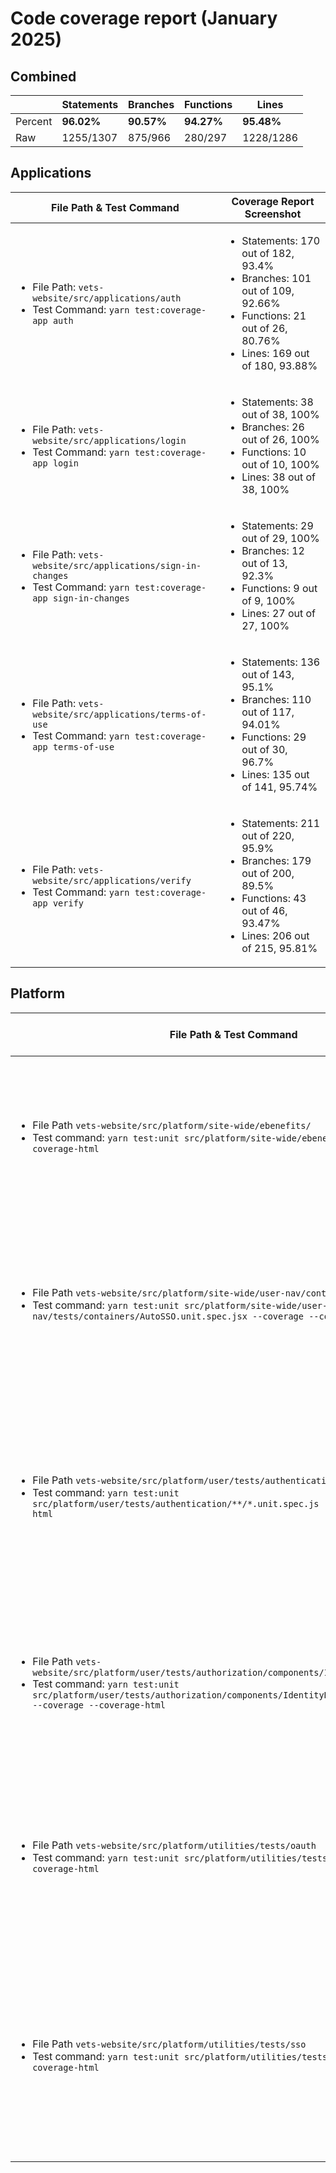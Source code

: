 # Code coverage report (January 2025)

## Combined
|| Statements | Branches | Functions | Lines |
| --- | --- | --- | --- | --- |
| Percent | **96.02%** | **90.57%** | **94.27%** | **95.48%** |
| Raw | 1255/1307 | 875/966 | 280/297 | 1228/1286 |
 
## Applications

| File Path & Test Command | Coverage Report Screenshot |
|---|---|
| <ul><li>File Path: ```vets-website/src/applications/auth```</li> <li>Test Command: ```yarn test:coverage-app auth```</li></ul> | <ul><li>Statements: 170 out of 182, 93.4%</li><li>Branches: 101 out of 109, 92.66%</li><li>Functions: 21 out of 26, 80.76%</li><li>Lines: 169 out of 180, 93.88%</li></ul> |
| <ul><li>File Path: ```vets-website/src/applications/login```</li> <li>Test Command: ```yarn test:coverage-app login```</li></ul> | <ul><li>Statements: 38 out of 38, 100%</li><li>Branches: 26 out of 26, 100%</li><li>Functions: 10 out of 10, 100%</li><li>Lines: 38 out of 38, 100%</li></ul> |
| <ul><li>File Path: ```vets-website/src/applications/sign-in-changes```</li> <li>Test Command: ```yarn test:coverage-app sign-in-changes```</li></ul> | <ul><li>Statements: 29 out of 29, 100%</li><li>Branches: 12 out of 13, 92.3%</li><li>Functions: 9 out of 9, 100%</li><li>Lines: 27 out of 27, 100%</li></ul> |
| <ul><li>File Path: ```vets-website/src/applications/terms-of-use```</li> <li>Test Command: ```yarn test:coverage-app terms-of-use```</li></ul> | <ul><li>Statements: 136 out of 143, 95.1%</li><li>Branches: 110 out of 117, 94.01%</li><li>Functions: 29 out of 30, 96.7%</li><li>Lines: 135 out of 141, 95.74%</li></ul> |
| <ul><li>File Path: ```vets-website/src/applications/verify```</li> <li>Test Command: ```yarn test:coverage-app verify```</li></ul> | <ul><li>Statements: 211 out of 220, 95.9%</li><li>Branches: 179 out of 200, 89.5%</li><li>Functions: 43 out of 46, 93.47%</li><li>Lines: 206 out of 215, 95.81%</li></ul> |

## Platform
| File Path & Test Command | Coverage Report Screenshot |
|---|---|
| <ul><li>File Path ```vets-website/src/platform/site-wide/ebenefits/```</li> <li>Test command: ```yarn test:unit src/platform/site-wide/ebenefits/tests --coverage --coverage-html```</li></ul> | <ul><li>Statements: 8 out of 8, 100%</li><li>Branches: 6 out of 6, 100%</li><li>Functions: 4 out of 4, 100%</li><li>Lines: 7 out of 7, 100%</li></ul> |
| <ul><li>File Path ```vets-website/src/platform/site-wide/user-nav/containers/AutoSSO```</li> <li>Test command: ```yarn test:unit src/platform/site-wide/user-nav/tests/containers/AutoSSO.unit.spec.jsx --coverage --coverage-html```</li></ul> | <ul><li>Statements: 12 out of 13, 92.3%</li><li>Branches: 8 out of 8, 100%</li><li>Functions: 3 out of 4, 75%</li><li>Lines: 12 out of 12, 100%</li></ul> |
| <ul><li>File Path ```vets-website/src/platform/user/tests/authentication/```</li> <li>Test command: ```yarn test:unit src/platform/user/tests/authentication/**/*.unit.spec.js --coverage --coverage-html```</li></ul> | <ul><li>Statements: 408 out of 424, (96.2%)</li> <li>Branches: 282 out of 327, (86.2%)</li> <li>Functions: 107 out of 112, (95.5%)</li> <li>Lines: 400 out of 415, (96.4%)</li></ul> |
| <ul><li>File Path ```vets-website/src/platform/user/tests/authorization/components/IdentityNotVerified```</li> <li>Test command: ```yarn test:unit src/platform/user/tests/authorization/components/IdentityNotVerified.unit.spec.jsx --coverage --coverage-html```</li></ul> | <ul><li>Statements: 9 out of 10, 90%</li><li>Branches: 12 out of 12, 100%</li><li>Functions: 3 out of 4, 75%</li><li>Lines: 9 out of 10, 90%</li></ul> |
| <ul><li>File Path ```vets-website/src/platform/utilities/tests/oauth```</li> <li>Test command: ```yarn test:unit src/platform/utilities/tests/oauth --coverage --coverage-html```</li></ul> | <ul><li>Statements: 154 out of 156, 98.71%</li><li>Branches: 84 out of 90, 93.3%</li><li>Functions: 38 out of 38, 100%</li><li>Lines: 146 out of 148, 98.64%</li></ul> |
| <ul><li>File Path ```vets-website/src/platform/utilities/tests/sso```</li> <li>Test command: ```yarn test:unit src/platform/utilities/tests/sso --coverage --coverage-html```</li></ul> | <ul><li>Statements: 80 out of 84, 95.23%</li><li>Branches: 55 out of 59, 93.22%</li><li>Functions: 13 out of 14, 92.85%</li><li>Lines: 79 out of 83, 95.81%</li></ul> |



